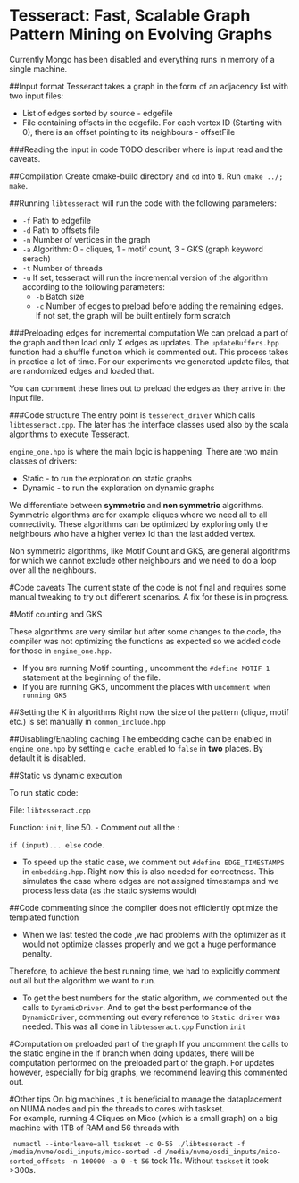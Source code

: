 # Tesseract: Fast, Scalable Graph Pattern Mining on Evolving Graphs

Currently Mongo has been disabled and everything runs in memory of a single machine. 

##Input format
Tesseract takes a graph in the form of an adjacency list with two input files:

- List of edges sorted by source - edgefile
- File containing offsets in the edgefile. For each vertex ID (Starting with 0), there is an offset pointing to its neighbours - offsetFile

###Reading the input in code
TODO describer where is input read and the caveats.

##Compilation
Create cmake-build directory and `cd` into ti. Run `cmake ../; make`.

##Running
`libtesseract` will run the code with the following parameters:
- `-f` Path to edgefile
- `-d` Path to offsets file
- `-n` Number of vertices in the graph
- `-a` Algorithm: 0 - cliques, 1 - motif count, 3 - GKS (graph keyword serach)
- `-t` Number of threads
- `-u` If set, tesseract will run the incremental version of the algorithm according to the following parameters:
    - `-b` Batch size
    - `-c` Number of edges to preload before adding the remaining edges. If not set, the graph will be built entirely form scratch
    

###Preloading edges for incremental computation
We can preload a part of the graph and then load only X edges as updates. 
The `updateBuffers.hpp` function had a shuffle function which is commented out. This process takes in practice a lot of time. 
For our experiments we generated update files, that are randomized edges and loaded that. 

You can comment these lines out to preload the edges as they arrive in the input file. 

###Code structure
The entry point is `tesserect_driver` which calls `libtesseract.cpp`. The later has the interface classes used also by the scala algorithms to execute Tesseract.

`engine_one.hpp` is where the main logic is happening. There are two main classes of drivers: 
- Static - to run the exploration on static graphs
- Dynamic - to run the exploration on dynamic graphs

We differentiate between **symmetric** and **non symmetric** algorithms. Symmetric algorithms are for example cliques where we need all to all connectivity. 
These algorithms can be optimized by exploring only the neighbours who have a higher vertex Id than the last added vertex. 

Non symmetric algorithms, like Motif Count and GKS, are general algorithms for which we cannot exclude other neighbours and we need to do a loop over all the neighbours.

#Code caveats
The current state of the code is not final and requires some manual tweaking to try out different scenarios.
A fix for these is in progress. 

#Motif counting and GKS

These algorithms are very similar but after some changes to the code, the compiler was not optimizing the functions as expected so we added code for those in `engine_one.hpp`.
- If you are running Motif counting , uncomment the `#define MOTIF 1` statement at the beginning of the file. 
- If you are running GKS, uncomment the places with `uncomment when running GKS`


##Setting the K in algorithms
Right now the size of the pattern (clique, motif etc.) is set manually in `common_include.hpp`

##Disabling/Enabling caching
The embedding cache can be enabled in `engine_one.hpp` by setting `e_cache_enabled` to `false` in **two** places. 
By default it is disabled.

##Static vs dynamic execution

To run static code:

File: `libtesseract.cpp`

Function: `init`, line 50. - Comment out all the :

`if (input)... else` code.

- To speed up the static case, we comment out `#define EDGE_TIMESTAMPS` in `embedding.hpp`. Right now this is also needed for correctness.
  This simulates the case where edges are not assigned timestamps and we process less data (as the static systems would)
  
##Code commenting since the compiler does not efficiently optimize the templated function

- When we last tested the code ,we had problems with the optimizer as it would not optimize classes properly and we got a huge performance penalty.

Therefore, to achieve the best running time, we had to explicitly comment out all but the algorithm we want to run.

- To get the best numbers for the static algorithm, we commented out the calls to `DynamicDriver`. And to get the best performance of the `DynamicDriver`, 
commenting out every reference to `Static driver` was needed. This was all done in `libtesseract.cpp` Function `init` 

#Computation on preloaded part of the graph
If you uncomment the calls to the static engine in the if branch when doing updates, there will be computation performed on the preloaded part of the graph.
For updates however, especially for big graphs, we recommend leaving this commented out. 

#Other tips
On big machines ,it is beneficial to manage the dataplacement on NUMA nodes and pin the threads to cores with taskset.  
For example, running 4 Cliques on Mico (which is a small graph) on a big machine with 1TB of RAM and 56 threads with

` numactl --interleave=all taskset -c 0-55 ./libtesseract -f /media/nvme/osdi_inputs/mico-sorted -d /media/nvme/osdi_inputs/mico-sorted_offsets -n 100000 -a 0 -t 56` took 11s.
Without `taskset` it took >300s.

